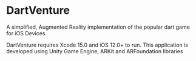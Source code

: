 # DartVenture
A simplified, Augmented Reality implementation of the popular dart game for iOS 
Devices. 	 	 

DartVenture requires Xcode 15.0 and iOS 12.0+ to run.
This application is developed using Unity Game Engine, ARKit and ARFoundation 
libraries
